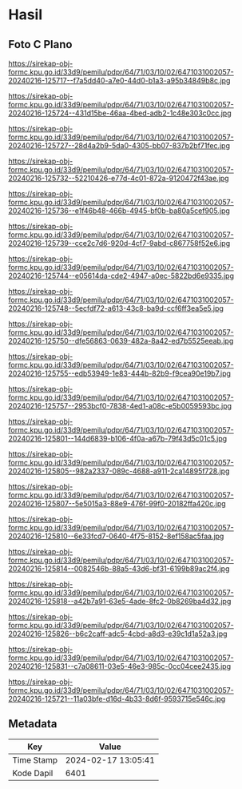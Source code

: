 # Hasil

## Foto C Plano

https://sirekap-obj-formc.kpu.go.id/33d9/pemilu/pdpr/64/71/03/10/02/6471031002057-20240216-125717--f7a5dd40-a7e0-44d0-b1a3-a95b34849b8c.jpg

https://sirekap-obj-formc.kpu.go.id/33d9/pemilu/pdpr/64/71/03/10/02/6471031002057-20240216-125724--431d15be-46aa-4bed-adb2-1c48e303c0cc.jpg

https://sirekap-obj-formc.kpu.go.id/33d9/pemilu/pdpr/64/71/03/10/02/6471031002057-20240216-125727--28d4a2b9-5da0-4305-bb07-837b2bf71fec.jpg

https://sirekap-obj-formc.kpu.go.id/33d9/pemilu/pdpr/64/71/03/10/02/6471031002057-20240216-125732--52210426-e77d-4c01-872a-9120472f43ae.jpg

https://sirekap-obj-formc.kpu.go.id/33d9/pemilu/pdpr/64/71/03/10/02/6471031002057-20240216-125736--e1f46b48-466b-4945-bf0b-ba80a5cef905.jpg

https://sirekap-obj-formc.kpu.go.id/33d9/pemilu/pdpr/64/71/03/10/02/6471031002057-20240216-125739--cce2c7d6-920d-4cf7-9abd-c867758f52e6.jpg

https://sirekap-obj-formc.kpu.go.id/33d9/pemilu/pdpr/64/71/03/10/02/6471031002057-20240216-125744--e05614da-cde2-4947-a0ec-5822bd6e9335.jpg

https://sirekap-obj-formc.kpu.go.id/33d9/pemilu/pdpr/64/71/03/10/02/6471031002057-20240216-125748--5ecfdf72-a613-43c8-ba9d-ccf6ff3ea5e5.jpg

https://sirekap-obj-formc.kpu.go.id/33d9/pemilu/pdpr/64/71/03/10/02/6471031002057-20240216-125750--dfe56863-0639-482a-8a42-ed7b5525eeab.jpg

https://sirekap-obj-formc.kpu.go.id/33d9/pemilu/pdpr/64/71/03/10/02/6471031002057-20240216-125755--edb53949-1e83-444b-82b9-f9cea90e19b7.jpg

https://sirekap-obj-formc.kpu.go.id/33d9/pemilu/pdpr/64/71/03/10/02/6471031002057-20240216-125757--2953bcf0-7838-4ed1-a08c-e5b0059593bc.jpg

https://sirekap-obj-formc.kpu.go.id/33d9/pemilu/pdpr/64/71/03/10/02/6471031002057-20240216-125801--144d6839-b106-4f0a-a67b-79f43d5c01c5.jpg

https://sirekap-obj-formc.kpu.go.id/33d9/pemilu/pdpr/64/71/03/10/02/6471031002057-20240216-125805--982a2337-089c-4688-a911-2ca14895f728.jpg

https://sirekap-obj-formc.kpu.go.id/33d9/pemilu/pdpr/64/71/03/10/02/6471031002057-20240216-125807--5e5015a3-88e9-476f-99f0-20182ffa420c.jpg

https://sirekap-obj-formc.kpu.go.id/33d9/pemilu/pdpr/64/71/03/10/02/6471031002057-20240216-125810--6e33fcd7-0640-4f75-8152-8ef158ac5faa.jpg

https://sirekap-obj-formc.kpu.go.id/33d9/pemilu/pdpr/64/71/03/10/02/6471031002057-20240216-125814--0082546b-88a5-43d6-bf31-6199b89ac2f4.jpg

https://sirekap-obj-formc.kpu.go.id/33d9/pemilu/pdpr/64/71/03/10/02/6471031002057-20240216-125818--a42b7a91-63e5-4ade-8fc2-0b8269ba4d32.jpg

https://sirekap-obj-formc.kpu.go.id/33d9/pemilu/pdpr/64/71/03/10/02/6471031002057-20240216-125826--b6c2caff-adc5-4cbd-a8d3-e39c1d1a52a3.jpg

https://sirekap-obj-formc.kpu.go.id/33d9/pemilu/pdpr/64/71/03/10/02/6471031002057-20240216-125831--c7a08611-03e5-46e3-985c-0cc04cee2435.jpg

https://sirekap-obj-formc.kpu.go.id/33d9/pemilu/pdpr/64/71/03/10/02/6471031002057-20240216-125721--11a03bfe-d16d-4b33-8d6f-9593715e546c.jpg


## Metadata

| Key        | Value               |
| ---------- | ------------------- |
| Time Stamp | 2024-02-17 13:05:41 |
| Kode Dapil | 6401                |



